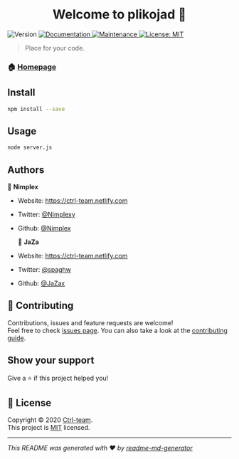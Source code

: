 <h1 align="center">Welcome to plikojad 👋</h1>
<p>
  <img alt="Version" src="https://img.shields.io/badge/version-1.0.0-blue.svg?cacheSeconds=2592000" />
  <a href="https://github.com/ctrl-team/plikojad#readme" target="_blank">
    <img alt="Documentation" src="https://img.shields.io/badge/documentation-yes-brightgreen.svg" />
  </a>
  <a href="https://github.com/ctrl-team/plikojad/graphs/commit-activity" target="_blank">
    <img alt="Maintenance" src="https://img.shields.io/badge/Maintained%3F-yes-green.svg" />
  </a>
  <a href="https://github.com/ctrl-team/plikojad/blob/master/LICENSE" target="_blank">
    <img alt="License: MIT" src="https://img.shields.io/github/license/ctrl-team/plikojad" />
  </a>
</p>

> Place for your code.

### 🏠 [Homepage](https://github.com/ctrl-team/plikojad#readme)

## Install

```sh
npm install --save
```

## Usage

```sh
node server.js
```

## Authors

👤 **Nimplex**

- Website: https://ctrl-team.netlify.com
- Twitter: [@Nimplexy](https://twitter.com/Nimplexy)
- Github: [@Nimplex](https://github.com/Nimplex)

  👤 **JaZa**

- Website: https://ctrl-team.netlify.com
- Twitter: [@spaghw](https://twitter.com/spaghw)
- Github: [@JaZax](https://github.com/JaZax)

## 🤝 Contributing

Contributions, issues and feature requests are welcome!<br />Feel free to check [issues page](https://github.com/ctrl-team/plikojad/issues). You can also take a look at the [contributing guide](https://github.com/ctrl-team/plikojad/blob/master/CONTRIBUTING.md).

## Show your support

Give a ⭐️ if this project helped you!

## 📝 License

Copyright © 2020 [Ctrl-team](https://github.com/ctrl-team).<br />
This project is [MIT](https://github.com/ctrl-team/plikojad/blob/master/LICENSE) licensed.

---

_This README was generated with ❤️ by [readme-md-generator](https://github.com/kefranabg/readme-md-generator)_
